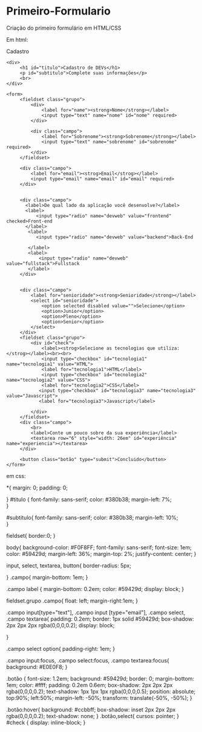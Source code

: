 # Primeiro-Formulario
Criação do primeiro formulário em HTML/CSS

Em html:
<!DOCTYPE html>
<html lang="en">
<head>
    <meta charset="UTF-8">
    <meta http-equiv="X-UA-Compatible" content="IE=edge">
    <meta name="viewport" content="width=device-width, initial-scale=1.0">
<link rel= "stylesheet" type="text/css" href="formulario.css" media ="screen"
    <title>Cadastro</title>
</head>
<body>

    <div>
         <h1 id="titulo">Cadastro de DEVs</h1>
         <p id="subtitulo">Complete suas informações</p>
         <br>
    </div>

    <form>
         <fieldset class="grupo">
             <div>
                 <label for="name"><strong>Nome</strong></label>
                 <input type="text" name="nome" id="nome" required>
             </div>

             <div class="campo"> 
                 <label for="Sobrenome"><strong>Sobrenome</strong></label>
                 <input type="text" name="sobrenome" id="sobrenome" required>
             </div>
         </fieldset>

         <div class="campo">
             <label for="email"><strog>Email</strog></label>
             <input type="email" name="email" id="email" required>
         </div>
       

         <div class="campo">
           <label>De qual lado da aplicação você desenvolve?</label>
           <label>
               <input type="radio" name="devweb" value="frontend" checked>Front-end      
           </label>
            <label>
               <input type="radio" name="devweb" value="backend">Back-End 
               
            </label>
            <label>
                <input type="radio" name="devweb" value="fullstack">Fullstack 
            </label>
         </div>


         <div class="campo">
             <label for="senioridade"><strong>Senioridade</strong></label>
             <select id="senioridade">
                 <option selected disabled value="">Selecione</option>
                 <option>Junior</option>
                 <option>Pleno</option>
                 <option>Senior</option>
             </select>
         </div>
         <fieldset class="grupo">
             <div id="check">
                 <label><strog>Selecione as tecnologias que utiliza:</strog></label><br><br>
                 <input type="checkbox" id="tecnologia1" name="tecnologia1" value="HTML">
                 <label for="tecnologia1">HTML</label>
                 <input type="checkbox" id="tecnologia2" name="tecnologia2" value="CSS">
                 <label for="tecnologia2">CSS</label>
                <input type="checkbox" id="tecnologia3" name="tecnologia3" value="Javascript">
                <label for="tecnologia3">Javascript</label>
            
             </div>
         </fieldset>
         <div class="campo">
             <br>
             <label>Conte um pouco sobre da sua experiência</label>
             <textarea row="6" style="width: 26em" id="experiência" name="experiencia"></textarea>
         </div>

         <button class="botão" type="submit">Concluido</button>
    </form>
    
</body>
</html>



em css:

*{
    margin: 0;
    padding: 0;
    
}
#titulo {
    font-family: sans-serif;
    color: #380b38;
    margin-left: 7%;   
}

#subtitulo{
    font-family: sans-serif;
    color: #380b38;
    margin-left: 10%;   
}

fieldset{
    border:0;
}

body{
    background-color: #F0F8FF;
    font-family: sans-serif;
    font-size: 1em;
    color: #59429d;
    margin-left: 36%;
    margin-top: 2%;
    justify-content: center;
}

input, select, textarea, button{
    border-radius: 5px;

}
.campo{
    margin-bottom: 1em;
}

.campo label {
    margin-bottom: 0.2em;
    color: #59429d;
    display: block;
}

fieldset.grupo .campo{
    float: left;
    margin-right:1em;
}

.campo input[type="text"], .campo input [type="email"], .campo select, .campo textarea{
    padding: 0.2em;
    border: 1px solid #59429d;
    box-shadow: 2px 2px 2px rgba(0,0,0,0.2);
    display: block;

}

.campo select option{
    padding-right: 1em;
}

.campo input:focus, .campo select:focus, .campo textarea:focus{
    background: #E0E0F8;
}

.botão {
    font-size: 1.2em;
    background: #59429d;
    border: 0;
    margin-bottom: 1em;
    color: #ffff;
    padding: 0.2em 0.6em;
    box-shadow: 2px 2px 2px rgba(0,0,0,0.2);
    text-shadow: 1px 1px 1px rgba(0,0,0,0.5);
    position: absolute;
    top:90%;
    left:50%;
    margin-left: -50%;
    transform: translate(-50%, -50%);
}

.botão:hover{
    background: #ccbbff;
    box-shadow: inset 2px 2px 2px rgba(0,0,0,0.2);
    text-shadow: none;
}
.botão,select{
    cursos: pointer;
}
#check {
    display: inline-block;
}
